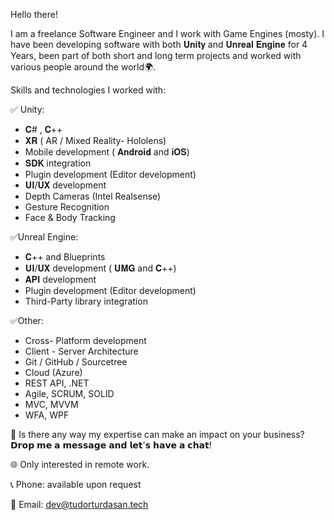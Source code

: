 Hello there! 

I am a freelance Software Engineer and I work with Game Engines (mosty). I have been developing software with both 𝐔𝐧𝐢𝐭𝐲 and 𝐔𝐧𝐫𝐞𝐚𝐥 𝐄𝐧𝐠𝐢𝐧𝐞 for 4 Years, been part of both short and long term projects and worked with various people around the world🌍. 

Skills and technologies I worked with:


✅ Unity: 
- 𝐂# , 𝐂++
- 𝐗𝐑 ( AR / Mixed Reality- Hololens)
- Mobile development ( 𝐀𝐧𝐝𝐫𝐨𝐢𝐝 and 𝐢𝐎𝐒)
- 𝐒𝐃𝐊 integration
- Plugin development (Editor development) 
- 𝐔𝐈/𝐔𝐗 development
- Depth Cameras (Intel Realsense)
- Gesture Recognition
- Face & Body Tracking 

✅Unreal Engine:
- 𝐂++ and Blueprints
- 𝐔𝐈/𝐔𝐗 development ( 𝐔𝐌𝐆 and 𝐂++)
- 𝐀𝐏𝐈 development
- Plugin development (Editor development) 
- Third-Party library integration

✅Other:
- Cross- Platform development
- Client - Server Architecture
- Git / GitHub / Sourcetree
- Cloud (Azure)
- REST API, .NET
- Agile, SCRUM, SOLID
- MVC, MVVM
- WFA, WPF 

🤝 Is there any way my expertise can make an impact on your business? 𝗗𝗿𝗼𝗽 𝗺𝗲 𝗮 𝗺𝗲𝘀𝘀𝗮𝗴𝗲 𝗮𝗻𝗱 𝗹𝗲𝘁'𝘀 𝗵𝗮𝘃𝗲 𝗮 𝗰𝗵𝗮𝘁!

🌐 Only interested in remote work.

📞 Phone: available upon request 

📧 Email: dev@tudorturdasan.tech
